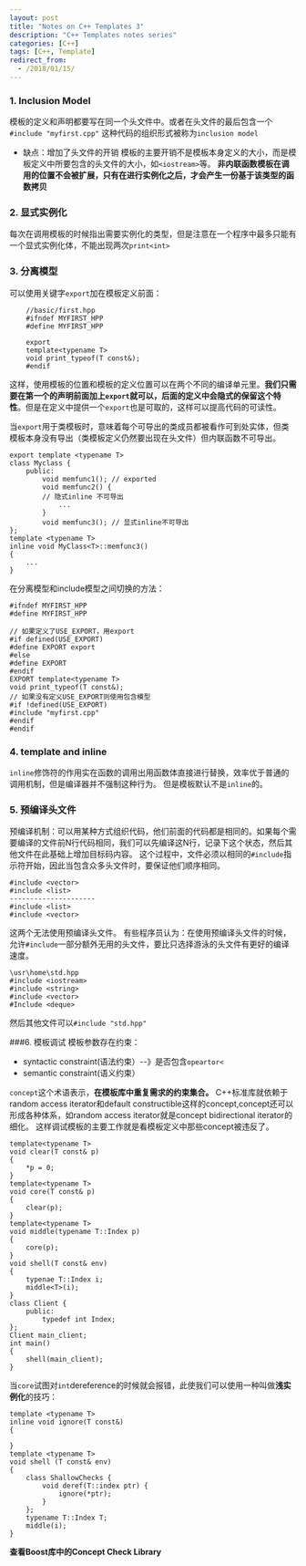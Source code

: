 ```yaml
---
layout: post
title: "Notes on C++ Templates 3"
description: "C++ Templates notes series"
categories: [C++]
tags: [C++, Template]
redirect_from:
  - /2018/01/15/
---
```

### 1. Inclusion Model
模板的定义和声明都要写在同一个头文件中。或者在头文件的最后包含一个
`#include "myfirst.cpp"`
这种代码的组织形式被称为`inclusion model`
- 缺点：增加了头文件的开销
模板的主要开销不是模板本身定义的大小，而是模板定义中所要包含的头文件的大小，如`<iostream>`等。
**非内联函数模板在调用的位置不会被扩展，只有在进行实例化之后，才会产生一份基于该类型的函数拷贝**
### 2. 显式实例化
每次在调用模板的时候指出需要实例化的类型，但是注意在一个程序中最多只能有一个显式实例化体，不能出现两次`print<int>`
### 3. 分离模型
可以使用关键字`export`加在模板定义前面：
```
    //basic/first.hpp
    #ifndef MYFIRST_HPP
    #define MYFIRST_HPP
    
    export 
    template<typename T>
    void print_typeof(T const&);
    #endif
```
这样，使用模板的位置和模板的定义位置可以在两个不同的编译单元里。**我们只需要在第一个的声明前面加上`export`就可以，后面的定义中会隐式的保留这个特性**。但是在定义中提供一个`export`也是可取的，这样可以提高代码的可读性。

当`export`用于类模板时，意味着每个可导出的类成员都被看作可到处实体，但类模板本身没有导出（类模板定义仍然要出现在头文件）但内联函数不可导出。
```
export template <typename T>
class Myclass {
    public:
        void memfunc1(); // exported
        void memfunc2() { 
        // 隐式inline 不可导出
            ...
        } 
        void memfunc3(); // 显式inline不可导出
};
template <typename T>
inline void MyClass<T>::memfunc3() 
{
    ...
}
```
在分离模型和include模型之间切换的方法：
```
#ifndef MYFIRST_HPP
#define MYFIRST_HPP

// 如果定义了USE_EXPORT，用export
#if defined(USE_EXPORT)
#define EXPORT export
#else
#define EXPORT 
#endif 
EXPORT template<typename T>
void print_typeof(T const&);
// 如果没有定义USE_EXPORT则使用包含模型
#if !defined(USE_EXPORT)
#include "myfirst.cpp"
#endif 
#endif
```

### 4. template and inline
`inline`修饰符的作用实在函数的调用出用函数体直接进行替换，效率优于普通的调用机制，但是编译器并不强制这种行为。
但是模板默认不是`inline`的。

### 5. 预编译头文件
预编译机制：可以用某种方式组织代码，他们前面的代码都是相同的。如果每个需要编译的文件前N行代码相同，我们可以先编译这N行，记录下这个状态，然后其他文件在此基础上增加目标码内容。
这个过程中，文件必须以相同的`#include`指示符开始，因此当包含众多头文件时，要保证他们顺序相同。
```
#include <vector>
#include <list>
---------------------
#include <list>
#include <vector>
```
这两个无法使用预编译头文件。
有些程序员认为：在使用预编译头文件的时候，允许`#include`一部分额外无用的头文件，要比只选择游泳的头文件有更好的编译速度。
```
\usr\home\std.hpp
#include <iostream>
#include <string>
#include <vector>
#Include <deque>
```
然后其他文件可以`#include "std.hpp"`

###6. 模板调试
模板参数存在约束：
- syntactic constraint(语法约束）--》是否包含`opeartor<`
- semantic constraint(语义约束）

`concept`这个术语表示，**在模板库中重复需求的约束集合。**
C++标准库就依赖于random access iterator和default constructible这样的concept,concept还可以形成各种体系，如random access iterator就是concept bidirectional iterator的细化。
这样调试模板的主要工作就是看模板定义中那些concept被违反了。
```
template<typename T>
void clear(T const& p)
{
    *p = 0;
}
template<typename T>
void core(T const& p)
{
    clear(p);
}
template<typename T>
void middle(typename T::Index p)
{
    core(p);
}
void shell(T const& env)
{
    typenae T::Index i;
    middle<T>(i);
}
class Client {
    public:
        typedef int Index;
};
Client main_client;
int main()
{
    shell(main_client);
}
```
当`core`试图对`int`dereference的时候就会报错，此使我们可以使用一种叫做**浅实例化**的技巧：
```
template <typename T>
inline void ignore(T const&)
{
    
}
template <typename T>
void shell (T const& env)
{
    class ShallowChecks {
        void deref(T::index ptr) {
            ignore(*ptr);
        }
    };
    typename T::Index T;
    middle(i);
}
```
**查看Boost库中的Concept Check Library**
